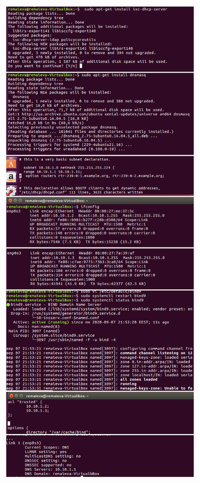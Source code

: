 ![alt text](/m6/task6.2/Linux6.2.1.PNG) <br />
![alt text](/m6/task6.2/Linux6.2.1.1.PNG) <br />
![alt text](/m6/task6.2/Linux6.2.2.PNG) <br />
![alt text](/m6/task6.2/Linux6.2.3.PNG) <br />
![alt text](/m6/task6.2/Linux6.2.4.PNG) <br />
![alt text](/m6/task6.2/Linux6.2.5.PNG) <br />
![alt text](/m6/task6.2/Linux6.2.6.PNG) <br />
![alt text](/m6/task6.2/Linux6.2.7.PNG) <br />

